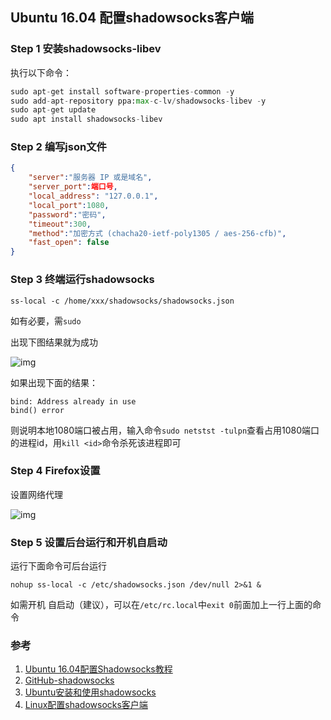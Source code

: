 ## Ubuntu 16.04 配置shadowsocks客户端

### Step 1 安装shadowsocks-libev

执行以下命令：

```python
sudo apt-get install software-properties-common -y
sudo add-apt-repository ppa:max-c-lv/shadowsocks-libev -y
sudo apt-get update
sudo apt install shadowsocks-libev
```

### Step 2 编写json文件

```json
{
	"server":"服务器 IP 或是域名",
	"server_port":端口号,
	"local_address": "127.0.0.1",
	"local_port":1080,
	"password":"密码",
	"timeout":300,
	"method":"加密方式 (chacha20-ietf-poly1305 / aes-256-cfb)",
	"fast_open": false
}
```

### Step 3 终端运行shadowsocks

```shell
ss-local -c /home/xxx/shadowsocks/shadowsocks.json
```

如有必要，需`sudo`

出现下图结果就为成功

![img](https://pic4.zhimg.com/80/v2-7dd4af3c48283f8e9eb2b4548add08c3_hd.jpg)

如果出现下面的结果：

```shell
bind: Address already in use
bind() error
```

则说明本地1080端口被占用，输入命令`sudo netstst -tulpn`查看占用1080端口的进程id，用`kill <id>`命令杀死该进程即可

### Step 4 Firefox设置

设置网络代理

![img](https://zhoujianshi.github.io/articles/2018/Ubuntu%E5%AE%89%E8%A3%85%E5%92%8C%E4%BD%BF%E7%94%A8shadowsocks/1.png)

### Step 5 设置后台运行和开机自启动

运行下面命令可后台运行

```shell
nohup ss-local -c /etc/shadowsocks.json /dev/null 2>&1 &
```

如需开机 自启动（建议），可以在`/etc/rc.local`中`exit 0`前面加上一行上面的命令

### 参考

1. [Ubuntu 16.04配置Shadowsocks教程](<https://zhuanlan.zhihu.com/p/47706985>)
2. [GitHub-shadowsocks](<https://github.com/shadowsocks/shadowsocks-libev#debian--ubuntu>)
3. [Ubuntu安装和使用shadowsocks](<https://zhoujianshi.github.io/articles/2018/Ubuntu%E5%AE%89%E8%A3%85%E5%92%8C%E4%BD%BF%E7%94%A8shadowsocks/index.html>)
4. [Linux配置shadowsocks客户端](<http://www.panwiki.com/linux-shadowsocks-client/>)


